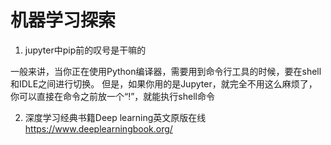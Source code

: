 # 机器学习探索

1. jupyter中pip前的叹号是干嘛的

一般来讲，当你正在使用Python编译器，需要用到命令行工具的时候，要在shell和IDLE之间进行切换。
但是，如果你用的是Jupyter，就完全不用这么麻烦了，你可以直接在命令之前放一个“!”，就能执行shell命令

2. 深度学习经典书籍Deep learning英文原版在线
https://www.deeplearningbook.org/